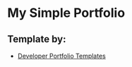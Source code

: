 # My Simple Portfolio

## Template by:

- [Developer Portfolio Templates](https://github.com/devportfoliotemplates)
